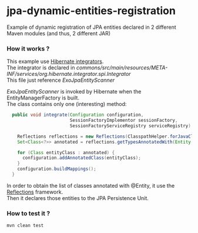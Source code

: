 # jpa-dynamic-entities-registration
Example of dynamic registration of JPA entities declared in 2 different Maven modules (and thus, 2 different JAR)

### How it works ?
This example use [Hibernate integrators](https://docs.jboss.org/hibernate/orm/4.1/devguide/en-US/html/ch07.html#integrators).  
The integrator is declared in *commons/src/main/resources/META-INF/services/org.hibernate.integrator.spi.Integrator*  
This file just reference *ExoJpaEntityScanner*  

*ExoJpaEntityScanner* is invoked by Hibernate when the EntityManagerFactory is built.  
The class contains only one (interesting) method:  

```java
  public void integrate(Configuration configuration,
                        SessionFactoryImplementor sessionFactory,
                        SessionFactoryServiceRegistry serviceRegistry) {

    Reflections reflections = new Reflections(ClasspathHelper.forJavaClassPath());
    Set<Class<?>> annotated = reflections.getTypesAnnotatedWith(Entity.class);

    for (Class entityClass : annotated) {
      configuration.addAnnotatedClass(entityClass);
    }
    configuration.buildMappings();
  }
```

In order to obtain the list of classes annotated with @Entity, it use the [Reflections](https://github.com/ronmamo/reflections) framework.  
Then it declares those entities to the JPA Persistence Unit.

### How to test it ?
```maven
mvn clean test
```
